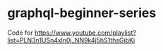 # graphql-beginner-series

Code for https://www.youtube.com/playlist?list=PLN3n1USn4xln0j_NN9k4j5hS1thsGibKi
